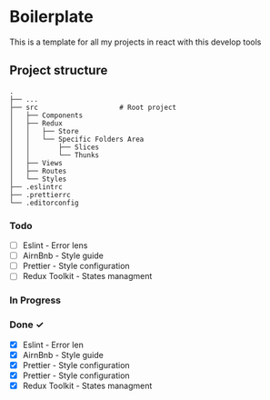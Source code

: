 # Boilerplate

This is a template for all my projects in react with this develop tools

## Project structure

    .
    ├── ...
    ├── src                    # Root project
    │   ├── Components
    │   ├── Redux
    │   │   ├── Store
    │   │   └── Specific Folders Area
    │   │       ├── Slices
    │   │       └── Thunks
    │   ├── Views
    │   ├── Routes
    │   └── Styles
    ├── .eslintrc
    ├── .prettierrc
    └── .editorconfig

### Todo

- [ ] Eslint - Error lens
- [ ] AirnBnb - Style guide
- [ ] Prettier - Style configuration
- [ ] Redux Toolkit - States managment

### In Progress

### Done ✓

- [x] Eslint - Error len
- [x] AirnBnb - Style guide
- [x] Prettier - Style configuration
- [x] Prettier - Style configuration
- [x] Redux Toolkit - States managment
